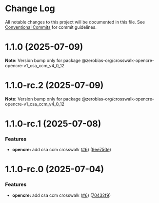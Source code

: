 # Change Log

All notable changes to this project will be documented in this file.
See [Conventional Commits](https://conventionalcommits.org) for commit guidelines.

# 1.1.0 (2025-07-09)

**Note:** Version bump only for package @zerobias-org/crosswalk-opencre-opencre-v1_csa_ccm_v4_0_12





# 1.1.0-rc.2 (2025-07-09)

**Note:** Version bump only for package @zerobias-org/crosswalk-opencre-opencre-v1_csa_ccm_v4_0_12





# 1.1.0-rc.1 (2025-07-08)


### Features

* **opencre:** add csa ccm crosswalk ([#6](https://github.com/zerobias-org/standard/issues/6)) ([9ee750e](https://github.com/zerobias-org/standard/commit/9ee750ee8bdf86e21b4f3810446601a7dcc1e12b))





# 1.1.0-rc.0 (2025-07-04)


### Features

* **opencre:** add csa ccm crosswalk ([#6](https://github.com/zerobias-org/standard/issues/6)) ([70432f9](https://github.com/zerobias-org/standard/commit/70432f99d5b6aefeafeff0ad1af5d8508fa2b5ce))
